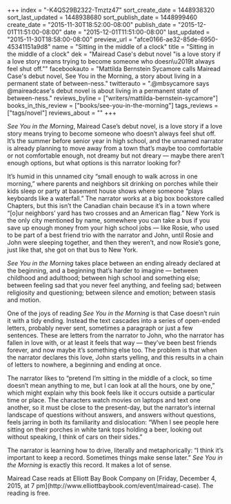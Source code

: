 +++
index = "-K4QS29B2322-Tmztz47"
sort_create_date = 1448938320
sort_last_updated = 1448938680
sort_publish_date = 1448999460
create_date = "2015-11-30T18:52:00-08:00"
publish_date = "2015-12-01T11:51:00-08:00"
date = "2015-12-01T11:51:00-08:00"
last_updated = "2015-11-30T18:58:00-08:00"
preview_url = "afce0166-ae32-85de-6950-45341151a9d8"
name = "Sitting in the middle of a clock"
title = "Sitting in the middle of a clock"
dek = "Mairead Case's debut novel \"is a love story if a love story means trying to become someone who doesn\u2019t always feel shut off.\""
facebookauto = "Mattilda Bernstein Sycamore calls Mairead Case's debut novel, See You in the Morning, a story about living in a permanent state of between-ness."
twitterauto = ".@mbsycamore says @maireadcase's debut novel is about living in a permanent state of between-ness."
reviews_byline = ["writers/mattilda-bernstein-sycamore"]
books_in_this_review = ["books/see-you-in-the-morning"]
tags_reviews = ["tags/novel"]
reviews_about = ""
+++

*See You in the Morning*, Mairead Case’s debut novel, is a love story if a love story means trying to become someone who doesn’t always feel shut off. It’s the summer before senior year in high school, and the unnamed narrator is already planning to move away from a town that’s maybe too comfortable or not comfortable enough, not dreamy but not dreary — maybe there aren’t enough options, but what options is this narrator looking for?

It’s humid in this unnamed city “small enough to walk across in one morning,” where parents and neighbors sit drinking on porches while their kids sleep or party at basement house shows where someone “plays keyboards like a waterfall.” The narrator works at a big box bookstore called Chapters, but this isn’t the Canadian chain because it’s in a town where “[o]ur neighbors’ yard has two crosses and an American flag.” New York is the only city mentioned by name, somewhere you can take a bus if you save up enough money from your high school jobs — like Rosie, who used to be part of a best friend trio with the narrator and John, until Rosie and John were sleeping together, and then they weren’t, and now Rosie’s gone, just like that, she got on that bus to New York.

*See You in the Morning* takes place between an ending already declared at the beginning, and a beginning that’s harder to imagine — between childhood and adulthood; between high school and something else; between feeling sad that you never feel anything, and feeling sad; between religiosity and questioning; between silence and emotion; between stasis and motion.

One of the joys of reading *See You in the Morning* is that Case doesn’t ruin it with a tidy ending. Instead the text cascades into a series of open-ended letters, probably never sent, sometimes a paragraph or just a few sentences. These are letters from the narrator to John, who the narrator has fallen in love with, or at least it feels that way — they’ve been best friends forever, and now maybe it’s something else too. The problem is that when the narrator declares this love, John starts yelling, and this results in a chain of letters to nowhere, a beginning and ending at once.

The narrator likes to “pretend I’m sitting in the middle of a clock, so time doesn’t mean anything to me, but I can look at all the hours, one by one,” which might explain why this book feels like it occurs outside a particular time or place. The characters watch movies on laptops and text one another, so it must be close to the present-day, but the narrator’s internal landscape of questions without answers, and answers without questions, feels jarring in both its familiarity and dislocation: “When I see people here sitting on their porches in white tank tops holding a beer, looking out without speaking, I think of cars on their sides.” 

The narrator is learning how to drive, literally and metaphorically: “I think it’s important to keep a record. Sometimes things make sense later.” *See You in the Morning* is exactly this record. It makes a lot of sense.

<p class="footer">Mairead Case reads at Elliott Bay Book Company on [Friday, December 4, 2015, at 7 pm](http://www.elliottbaybook.com/event/mairead-case). The reading is free.</p>